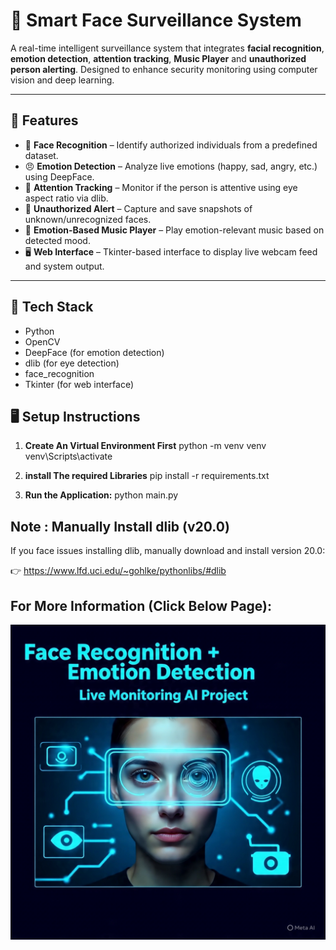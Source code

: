 # 🧠 Smart Face Surveillance System

A real-time intelligent surveillance system that integrates **facial recognition**, **emotion detection**, **attention tracking**, **Music Player** and **unauthorized person alerting**. Designed to enhance security monitoring using computer vision and deep learning.

---

## 🚀 Features

- 👤 **Face Recognition** – Identify authorized individuals from a predefined dataset.
- 😠 **Emotion Detection** – Analyze live emotions (happy, sad, angry, etc.) using DeepFace.
- 👀 **Attention Tracking** – Monitor if the person is attentive using eye aspect ratio via dlib.
- 🚨 **Unauthorized Alert** – Capture and save snapshots of unknown/unrecognized faces.
- 🎵 **Emotion-Based Music Player** – Play emotion-relevant music based on detected mood.
- 🖥️ **Web Interface** – Tkinter-based interface to display live webcam feed and system output.

---

## 🧰 Tech Stack

- Python
- OpenCV
- DeepFace (for emotion detection)
- dlib (for eye detection)
- face_recognition
- Tkinter (for web interface)

## 🖥️ Setup Instructions

1. **Create An Virtual Environment First**
python -m venv venv
venv\Scripts\activate    

2. **install The required Libraries**
pip install -r requirements.txt

3.  **Run the Application:**
python main.py

## Note : Manually Install dlib (v20.0)

If you face issues installing dlib, manually download and install version 20.0:

👉 https://www.lfd.uci.edu/~gohlke/pythonlibs/#dlib

## For More Information (Click Below Page):
[![Watch the Demo](https://github.com/hrishikeshpatil9552/Smart-Face-Survillence-System/blob/0ad472d1ce81b56547199dd0a1ce1db8019d0b7e/thumbnaill%20Smart%20Face.jpg)](https://youtu.be/yUrXe9JqrsU)


